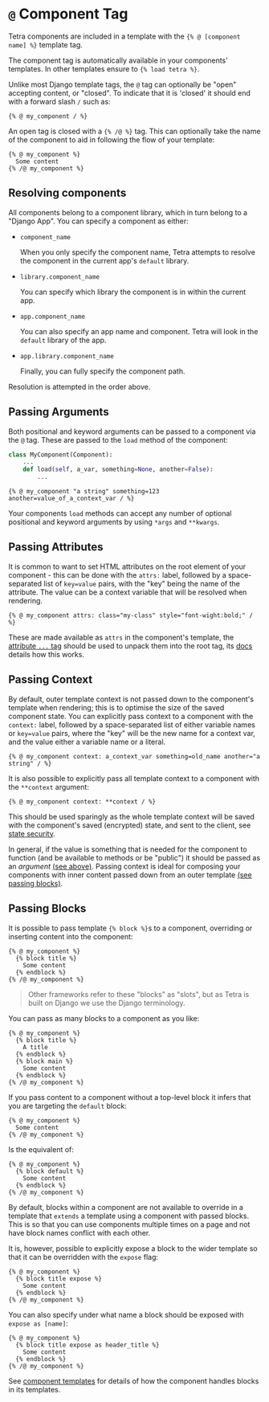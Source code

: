 # `@` Component Tag

Tetra components are included in a template with the `{% @ [component name] %}` template tag.

The component tag is automatically available in your components' templates. In other templates ensure to `{% load tetra %}`.

Unlike most Django template tags, the `@` tag can optionally be "open" accepting content, or "closed". To indicate that it is 'closed' it should end with a forward slash `/` such as:

``` django
{% @ my_component / %}
```

An open tag is closed with a `{% /@ %}` tag.  This can optionally take the name of the component to aid in following the flow of your template:

``` django
{% @ my_component %}
  Some content
{% /@ my_component %}
```

## Resolving components

All components belong to a component library, which in turn belong to a "Django App". You can specify a component as either:

  - `component_name`

    When you only specify the component name, Tetra attempts to resolve the component in the current app's `default` library.

  - `library.component_name`

    You can specify which library the component is in within the current app.

  - `app.component_name`

    You can also specify an app name and component. Tetra will look in the `default` library of the app.

  - `app.library.component_name`

    Finally, you can fully specify the component path.

Resolution is attempted in the order above.

## Passing Arguments

Both positional and keyword arguments can be passed to a component via the `@` tag. These are passed to the `load` method of the component:

``` python
class MyComponent(Component):
    ...
    def load(self, a_var, something=None, another=False):
        ...
```

``` django
{% @ my_component "a string" something=123 another=value_of_a_context_var / %}
```

Your components `load` methods can accept any number of optional positional and keyword arguments by using `*args` and `**kwargs`.

## Passing Attributes

It is common to want to set HTML attributes on the root element of your component  - this can be done with the `attrs:` label, followed by a space-separated list of `key=value` pairs, with the "key" being the name of the attribute. The value can be a context variable that will be resolved when rendering.

``` django
{% @ my_component attrs: class="my-class" style="font-wight:bold;" / %}
```

These are made available as `attrs` in the component's template, the [attribute  `...` tag](attribute-tag) should be used to unpack them into the root tag, its [docs](attribute-tag) details how this works.

## Passing Context

By default, outer template context is not passed down to the component's template when rendering; this is to optimise the size of the saved component state. You can explicitly pass context to a component with the `context:` label, followed by a space-separated list of either variable names or `key=value` pairs, where the "key" will be the new name for a context var, and the value either a variable name or a literal.

``` django
{% @ my_component context: a_context_var something=old_name another="a string" / %}
```

It is  also possible to explicitly pass all template context to a component with the `**context` argument:

``` django
{% @ my_component context: **context / %}
```

This should be used sparingly as the whole template context will be saved with the component's saved (encrypted) state, and sent to the client, see [state security](state-security).

In general, if the value is something that is needed for the component to function (and be available to methods or be "public") it should be passed as an *argument* [(see above)](#passing-attributes). Passing context is ideal for composing your components with inner content passed down from an outer template [(see passing blocks)](#passing-blocks).

## Passing Blocks

It is possible to pass template `{% block %}`s to a component, overriding or inserting content into the component:

``` django
{% @ my_component %}
  {% block title %}
    Some content
  {% endblock %}
{% /@ my_component %}
```

> Other frameworks refer to these "blocks" as "slots", but as Tetra is built on Django we use the Django terminology.

You can pass as many blocks to a component as you like:

``` django
{% @ my_component %}
  {% block title %}
    A title
  {% endblock %}
  {% block main %}
    Some content
  {% endblock %}
{% /@ my_component %}
```

If you pass content to a component without a top-level block it infers that you are targeting the `default` block:

``` django
{% @ my_component %}
  Some content
{% /@ my_component %}
```

Is the equivalent of:

``` django
{% @ my_component %}
  {% block default %}
    Some content
  {% endblock %}
{% /@ my_component %}
```

By default, blocks within a component are not available to override in a template that `extends` a template using a component with passed blocks. This is so that you can use components multiple times on a page and not have block names conflict with each other.

It is, however, possible to explicitly expose a block to the wider template so that it can be overridden with the `expose` flag:

``` django
{% @ my_component %}
  {% block title expose %}
    Some content
  {% endblock %}
{% /@ my_component %}
```

You can also specify under what name a block should be exposed with `expose as [name]`:

``` django
{% @ my_component %}
  {% block title expose as header_title %}
    Some content
  {% endblock %}
{% /@ my_component %}
```

See [component templates](components#templates) for details of how the component handles blocks in its templates.
